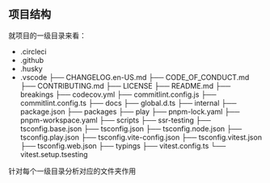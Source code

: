 ## 项目结构

就项目的一级目录来看：
- .circleci
- .github
- .husky
- .vscode
├── CHANGELOG.en-US.md
├── CODE_OF_CONDUCT.md
├── CONTRIBUTING.md
├── LICENSE
├── README.md
├── breakings
├── codecov.yml
├── commitlint.config.js
├── commitlint.config.ts
├── docs
├── global.d.ts
├── internal
├── package.json
├── packages
├── play
├── pnpm-lock.yaml
├── pnpm-workspace.yaml
├── scripts
├── ssr-testing
├── tsconfig.base.json
├── tsconfig.json
├── tsconfig.node.json
├── tsconfig.play.json
├── tsconfig.vite-config.json
├── tsconfig.vitest.json
├── tsconfig.web.json
├── typings
├── vitest.config.ts
└── vitest.setup.tsesting

针对每个一级目录分析对应的文件夹作用
